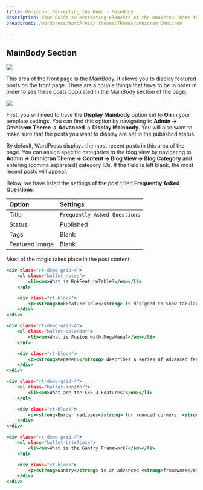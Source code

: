 ```yaml
---
title: Omnicron: Recreating the Demo - MainBody
description: Your Guide to Recreating Elements of the Omnicron Theme for WordPress
breadcrumb: /wordpress:WordPress/!themes:Themes/omnicron:Omnicron

---
```


MainBody Section
-----

![][demo]

This area of the front page is the MainBody. It allows you to display featured posts on the front page. There are a couple things that have to be in order in order to see these posts populated in the MainBody section of the page.

![][mainbody]

First, you will need to have the **Display Mainbody** option set to **On** in your template settings. You can find this option by navigating to **Admin -> Omnicron Theme -> Advanced -> Display Mainbody**. You will also want to make sure that the posts you want to display are set in the published status.

By default, WordPress displays the most recent posts in this area of the page. You can assign specific categories to the blog view by navigating to **Admin -> Omnicron Theme -> Content -> Blog View -> Blog Category** and entering (comma separated) category IDs. If the field is left blank, the most recent posts will appear.

Below, we have listed the settings of the post titled **Frequently Asked Questions**.

| Option         | Settings                     |
| :----------    | :----------                  |
| Title          | `Frequently Asked Questions` |
| Status         | Published                    |
| Tags           | Blank                        |
| Featured Image | Blank                        |


Most of the magic takes place in the post content:

~~~ .html
<div class="rt-demo-grid-4">
    <ul class="bullet-notes">
        <li><em>What is RokFeatureTable?</em></li>
    </ul>

    <div class="rt-block">
        <p><strong>RokFeatureTable</strong> is designed to show tabular <strong>data</strong>, offering a user friendly <strong>interface</strong> and integrated styling.</p><a class="readon" href="#"><span>More Details</span></a>
    </div>
</div>

<div class="rt-demo-grid-4">
    <ul class="bullet-calendar">
        <li><em>What is Fusion with MegaMenu?</em></li>
    </ul>

    <div class="rt-block">
        <p><strong>MegaMenu</strong> describes a series of advanced features, such as <strong>grouped items</strong> and <strong>item distribution</strong>, to the <strong>Fusion</strong> dropdown menu.</p><a class="readon" href="#"><span>More Details</span></a>
    </div>
</div>

<div class="rt-demo-grid-4">
    <ul class="bullet-monitor">
        <li><em>What are the CSS 3 Features?</em></li>
    </ul>

    <div class="rt-block">
        <p><strong>Border radiuses</strong> for rounded corners, <strong>color transitions</strong> on hover, box shadows and CSS <strong>rotation</strong> are all included.</p><a class="readon" href="#"><span>More Details</span></a>
    </div>
</div>

<div class="rt-demo-grid-4">
    <ul class="bullet-briefcase">
        <li><em>What is the Gantry Framework?</em></li>
    </ul>

    <div class="rt-block">
        <p><strong>Gantry</strong> is an advanced <strong>framework</strong> that powers our latest themes, offering an excellent <strong>foundation</strong>, full of <strong>features</strong>.</p><a class="readon" href="#"><span>More Details</span></a>
    </div>
</div>
~~~

[demo]: assets/demo_5.jpeg
[mainbody]: assets/setadvanced.jpeg
